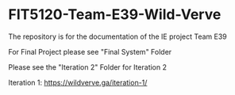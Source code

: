 # FIT5120-Team-E39-Wild-Verve
The repository is for the documentation of the IE project Team E39 

For Final Project please see "Final System" Folder

Please see the "Iteration 2" Folder for Iteration 2


Iteration 1:  https://wildverve.ga/iteration-1/
